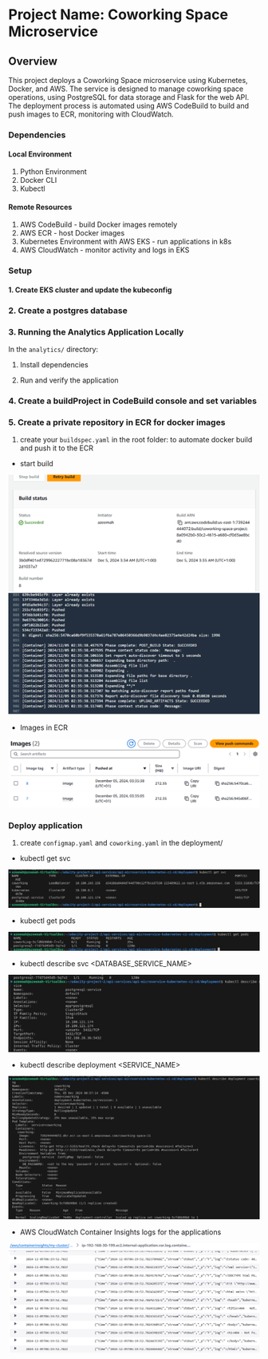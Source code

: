 # Project Name: Coworking Space Microservice

## Overview

This project deploys a Coworking Space microservice using Kubernetes, Docker, and AWS. The service is designed to manage coworking space operations, using PostgreSQL for data storage and Flask for the web API. The deployment process is automated using AWS CodeBuild to build and push images to ECR, monitoring with CloudWatch.

### Dependencies
#### Local Environment
1. Python Environment 
2. Docker CLI 
3. Kubectl


#### Remote Resources
1. AWS CodeBuild - build Docker images remotely
2. AWS ECR - host Docker images
3. Kubernetes Environment with AWS EKS - run applications in k8s
4. AWS CloudWatch - monitor activity and logs in EKS


### Setup
#### 1. Create EKS cluster and update the kubeconfig

### 2. Create a postgres database

### 3. Running the Analytics Application Locally
In the `analytics/` directory:

1. Install dependencies

2. Run and verify the application 

### 4. Create a buildProject in CodeBuild console and set variables

### 5. Create a private repository in ECR for docker images

1. create your `buildspec.yaml` in the root folder: to automate docker build and push it to the ECR

- start build

![](images/uda1.png)
![](images/uda2.png)

- Images in ECR

![](images/uda3.png)

### Deploy application

1. create `configmap.yaml` and `coworking.yaml` in the deployment/

- kubectl get svc

![](images/uda4.png)

- kubectl get pods

![](images/uda5.png)

- kubectl describe svc <DATABASE_SERVICE_NAME>

![](images/uda6.png)

- kubectl describe deployment <SERVICE_NAME>

![](images/uda7.png)

- AWS CloudWatch Container Insights logs for the applications

![](images/uda8.png)
